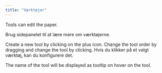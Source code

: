 ```yaml
---
title: "Værktøjer"
---
```


Tools can edit the paper.

Brug sidepanelet til at lære mere om værktøjerne.

Create a new tool by clicking on the plus icon. Change the tool order by dragging and change the tool by clicking.
Hvis du klikker på et valgt værktøj, kan du konfigurere det.

The name of the tool will be displayed as tooltip on hover on the tool.
